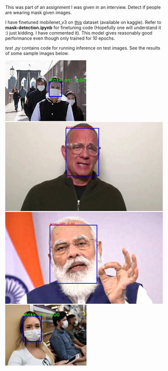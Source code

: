 This was part of an assignment I was given in an interview. Detect if people are wearing mask given images.

I have finetuned mobilenet_v3 on [this](https://www.kaggle.com/ashishjangra27/face-mask-12k-images-dataset) dataset (available on kaggle). Refer to **mask-detection.ipynb** for finetuning code (Hopefully one will understand it :) just kidding. I have commented it). This model gives reasonably good performance even though only trained for *10* epochs.

*test .py* contains code for running inference on test images. See the results of some sample images below.

![Sample Image 1](images/sample1_out.jpg)
![Sample Image 2](images/sample4_out.jpg)
![Sample Image 3](images/sample3_out.jpg)
![Sample Image 4](images/sample2_out.jpg)